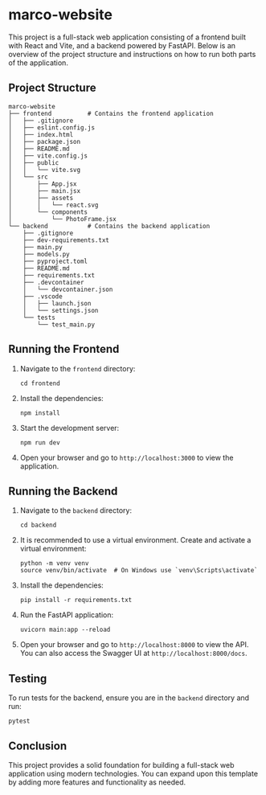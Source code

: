 # marco-website

This project is a full-stack web application consisting of a frontend built with React and Vite, and a backend powered by FastAPI. Below is an overview of the project structure and instructions on how to run both parts of the application.

## Project Structure

```
marco-website
├── frontend          # Contains the frontend application
│   ├── .gitignore
│   ├── eslint.config.js
│   ├── index.html
│   ├── package.json
│   ├── README.md
│   ├── vite.config.js
│   ├── public
│   │   └── vite.svg
│   └── src
│       ├── App.jsx
│       ├── main.jsx
│       ├── assets
│       │   └── react.svg
│       └── components
│           └── PhotoFrame.jsx
└── backend           # Contains the backend application
    ├── .gitignore
    ├── dev-requirements.txt
    ├── main.py
    ├── models.py
    ├── pyproject.toml
    ├── README.md
    ├── requirements.txt
    ├── .devcontainer
    │   └── devcontainer.json
    ├── .vscode
    │   ├── launch.json
    │   └── settings.json
    └── tests
        └── test_main.py
```

## Running the Frontend

1. Navigate to the `frontend` directory:
   ```
   cd frontend
   ```

2. Install the dependencies:
   ```
   npm install
   ```

3. Start the development server:
   ```
   npm run dev
   ```

4. Open your browser and go to `http://localhost:3000` to view the application.

## Running the Backend

1. Navigate to the `backend` directory:
   ```
   cd backend
   ```

2. It is recommended to use a virtual environment. Create and activate a virtual environment:
   ```
   python -m venv venv
   source venv/bin/activate  # On Windows use `venv\Scripts\activate`
   ```

3. Install the dependencies:
   ```
   pip install -r requirements.txt
   ```

4. Run the FastAPI application:
   ```
   uvicorn main:app --reload
   ```

5. Open your browser and go to `http://localhost:8000` to view the API. You can also access the Swagger UI at `http://localhost:8000/docs`.

## Testing

To run tests for the backend, ensure you are in the `backend` directory and run:
```
pytest
```

## Conclusion

This project provides a solid foundation for building a full-stack web application using modern technologies. You can expand upon this template by adding more features and functionality as needed.